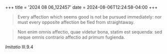 +++
title = '2024 08 06_122457'
date = 2024-08-06T12:24:58-04:00
+++

> Every affection which seems good is not be pursued immediately: nor must every opposite affection be fled from straightaway.

> Non enim omnis affectio, quae videtur bona, statim est sequenda: sed neque omnis contrario affectio ad primum fugienda. 
 
_Imitatio_ III.9.4

